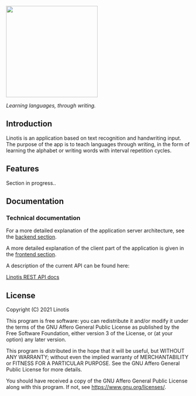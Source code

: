 <a href="#"><img src="https://github.com/Linotis/linotis-docs/blob/main/logo-lin.png" style="width: 250px"/></a><br />

_Learning languages, through writing._
## Introduction
Linotis is an application based on text recognition and handwriting input. The purpose of the app is to teach languages through writing, in the form of learning the alphabet or writing words with interval repetition cycles. 
## Features
Section in progress..
## Documentation
### Technical documentation
For a more detailed explanation of the application server architecture, see the [backend section](https://github.com/Linotis/linotis/blob/main/server/SERVER.md).

A more detailed explanation of the client part of the application is given in the [frontend section](https://github.com/Linotis/linotis/blob/main/client/README.md).

A description of the current API can be found here:

[Linotis REST API docs](https://github.com/Linotis/linotis-rest-api-docs#readme)
## License
Copyright (C) 2021 Linotis

This program is free software: you can redistribute it and/or modify it under the terms of the GNU Affero General Public License as published by the Free Software Foundation, either version 3 of the License, or (at your option) any later version.

This program is distributed in the hope that it will be useful, but WITHOUT ANY WARRANTY; without even the implied warranty of MERCHANTABILITY or FITNESS FOR A PARTICULAR PURPOSE. See the GNU Affero General Public License for more details.

You should have received a copy of the GNU Affero General Public License along with this program. If not, see https://www.gnu.org/licenses/.
